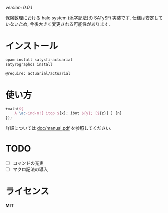 *version: 0.0.1*

保険数理における halo system (添字記法)の SATySFi 実装です.
仕様は安定していないため, 今後大きく変更される可能性があります.

# インストール

```sh
opam install satysfi-actuarial
satyrographos install
```

```tex
@require: actuarial/actuarial
```

# 使い方

```tex
+math(${
    A \ac-ind-n![ itop ${x}; ibot ${y}; [${z}] ] {n}
});
```

詳細については [doc/manual.pdf](doc/manual.pdf) を参照してください.

# TODO

- [ ] コマンドの充実
- [ ] マクロ記法の導入

# ライセンス

**MIT**
